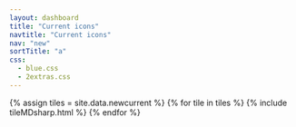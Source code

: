 ```yaml
---
layout: dashboard
title: "Current icons"
navtitle: "Current icons"
nav: "new"
sortTitle: "a"
css:
  - blue.css
  - 2extras.css
---
```


{% assign tiles = site.data.newcurrent  %}
{% for tile in tiles %}
  {% include tileMDsharp.html %}
{% endfor %}
